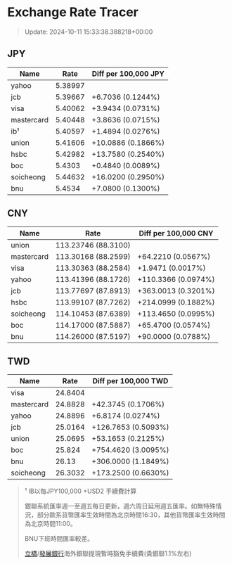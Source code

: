 # Exchange Rate Tracer

> Update: 2024-10-11 15:33:38.388218+00:00

## JPY

| Name       |    Rate | Diff per 100,000 JPY   |
|------------|---------|------------------------|
| yahoo      | 5.38997 |                        |
| jcb        | 5.39667 | +6.7036 (0.1244%)      |
| visa       | 5.40062 | +3.9434 (0.0731%)      |
| mastercard | 5.40448 | +3.8636 (0.0715%)      |
| ib¹        | 5.40597 | +1.4894 (0.0276%)      |
| union      | 5.41606 | +10.0886 (0.1866%)     |
| hsbc       | 5.42982 | +13.7580 (0.2540%)     |
| boc        | 5.4303  | +0.4840 (0.0089%)      |
| soicheong  | 5.44632 | +16.0200 (0.2950%)     |
| bnu        | 5.4534  | +7.0800 (0.1300%)      |

## CNY

| Name       | Rate                | Diff per 100,000 CNY   |
|------------|---------------------|------------------------|
| union      | 113.23746	(88.3100) |                        |
| mastercard | 113.30168	(88.2599) | +64.2210 (0.0567%)     |
| visa       | 113.30363	(88.2584) | +1.9471 (0.0017%)      |
| yahoo      | 113.41396	(88.1726) | +110.3366 (0.0974%)    |
| jcb        | 113.77697	(87.8913) | +363.0013 (0.3201%)    |
| hsbc       | 113.99107	(87.7262) | +214.0999 (0.1882%)    |
| soicheong  | 114.10453	(87.6389) | +113.4650 (0.0995%)    |
| boc        | 114.17000	(87.5887) | +65.4700 (0.0574%)     |
| bnu        | 114.26000	(87.5197) | +90.0000 (0.0788%)     |

## TWD

| Name       |    Rate | Diff per 100,000 TWD   |
|------------|---------|------------------------|
| visa       | 24.8404 |                        |
| mastercard | 24.8828 | +42.3745 (0.1706%)     |
| yahoo      | 24.8896 | +6.8174 (0.0274%)      |
| jcb        | 25.0164 | +126.7653 (0.5093%)    |
| union      | 25.0695 | +53.1653 (0.2125%)     |
| boc        | 25.824  | +754.4620 (3.0095%)    |
| bnu        | 26.13   | +306.0000 (1.1849%)    |
| soicheong  | 26.3032 | +173.2500 (0.6630%)    |


> ¹ IB以每JPY100,000 +USD2 手續費計算
>
> 銀聯系統匯率週一至週五每日更新，週六周日延用週五匯率。如無特殊情況，部分歐系貨幣匯率生效時間為北京時間16:30，其他貨幣匯率生效時間為北京時間11:00。
>
> BNU下班時間匯率較差。
>
> [立橋](https://www.wlbank.com.mo/uploads/ueditor/file/20181211/1544536513900230.pdf)/[發展銀行](https://www.mdb.com.mo/Service_Charges_20230728.pdf)海外銀聯提現暫時豁免手續費(貴銀聯1.1%左右)

